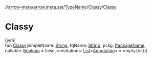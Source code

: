 //[arrow-meta](../../../../index.md)/[arrow.meta.ast](../../index.md)/[TypeName](../index.md)/[Classy](index.md)/[Classy](-classy.md)

# Classy

[jvm]\
fun [Classy](-classy.md)(simpleName: [String](https://kotlinlang.org/api/latest/jvm/stdlib/kotlin/-string/index.html), fqName: [String](https://kotlinlang.org/api/latest/jvm/stdlib/kotlin/-string/index.html), pckg: [PackageName](../../-package-name/index.md), nullable: [Boolean](https://kotlinlang.org/api/latest/jvm/stdlib/kotlin/-boolean/index.html) = false, annotations: [List](https://kotlinlang.org/api/latest/jvm/stdlib/kotlin.collections/-list/index.html)&lt;[Annotation](../../-annotation/index.md)&gt; = emptyList())
